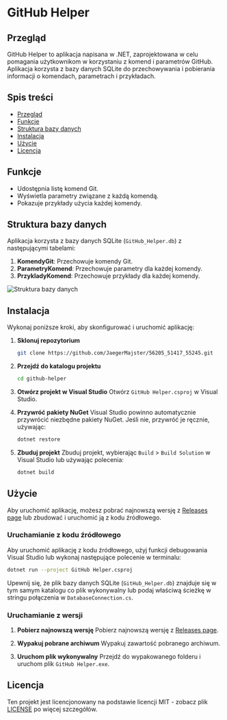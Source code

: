 
# GitHub Helper

## Przegląd

GitHub Helper to aplikacja napisana w .NET, zaprojektowana w celu pomagania użytkownikom w korzystaniu z komend i parametrów GitHub. Aplikacja korzysta z bazy danych SQLite do przechowywania i pobierania informacji o komendach, parametrach i przykładach.

## Spis treści

- [Przegląd](#przegląd)
- [Funkcje](#funkcje)
- [Struktura bazy danych](#struktura-bazy-danych)
- [Instalacja](#instalacja)
- [Użycie](#użycie)
- [Licencja](#licencja)

## Funkcje

- Udostępnia listę komend Git.
- Wyświetla parametry związane z każdą komendą.
- Pokazuje przykłady użycia każdej komendy.

## Struktura bazy danych

Aplikacja korzysta z bazy danych SQLite (`GitHub_Helper.db`) z następującymi tabelami:

1. **KomendyGit**: Przechowuje komendy Git.
2. **ParametryKomend**: Przechowuje parametry dla każdej komendy.
3. **PrzykladyKomend**: Przechowuje przykłady dla każdej komendy.

![Struktura bazy danych](./path_to_image/image.png)

## Instalacja

Wykonaj poniższe kroki, aby skonfigurować i uruchomić aplikację:

1. **Sklonuj repozytorium**
   ```bash
   git clone https://github.com/JaegerMajster/56205_51417_55245.git
   ```

2. **Przejdź do katalogu projektu**
   ```bash
   cd github-helper
   ```

3. **Otwórz projekt w Visual Studio**
   Otwórz `GitHub Helper.csproj` w Visual Studio.

4. **Przywróć pakiety NuGet**
   Visual Studio powinno automatycznie przywrócić niezbędne pakiety NuGet. Jeśli nie, przywróć je ręcznie, używając:
   ```bash
   dotnet restore
   ```

5. **Zbuduj projekt**
   Zbuduj projekt, wybierając `Build` > `Build Solution` w Visual Studio lub używając polecenia:
   ```bash
   dotnet build
   ```

## Użycie

Aby uruchomić aplikację, możesz pobrać najnowszą wersję z [Releases page](https://github.com/JaegerMajster/56205_51417_55245/releases/tag/v0.98) lub zbudować i uruchomić ją z kodu źródłowego.

### Uruchamianie z kodu źródłowego

Aby uruchomić aplikację z kodu źródłowego, użyj funkcji debugowania Visual Studio lub wykonaj następujące polecenie w terminalu:
```bash
dotnet run --project GitHub Helper.csproj
```

Upewnij się, że plik bazy danych SQLite (`GitHub_Helper.db`) znajduje się w tym samym katalogu co plik wykonywalny lub podaj właściwą ścieżkę w stringu połączenia w `DatabaseConnection.cs`.

### Uruchamianie z wersji

1. **Pobierz najnowszą wersję**
   Pobierz najnowszą wersję z [Releases page](https://github.com/JaegerMajster/56205_51417_55245/releases/tag/v0.98).

2. **Wypakuj pobrane archiwum**
   Wypakuj zawartość pobranego archiwum.

3. **Uruchom plik wykonywalny**
   Przejdź do wypakowanego folderu i uruchom plik `GitHub Helper.exe`.

## Licencja

Ten projekt jest licencjonowany na podstawie licencji MIT - zobacz plik [LICENSE](LICENSE) po więcej szczegółów.
